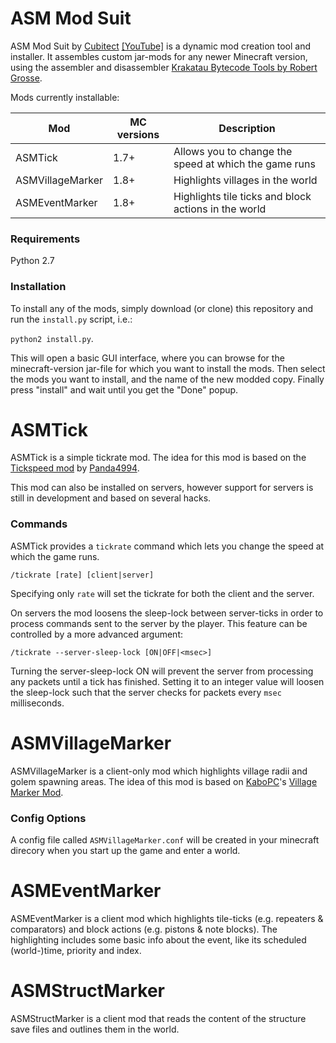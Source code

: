 # ASM Mod Suit
ASM Mod Suit by [Cubitect](https://github.com/Cubitect) [[YouTube]](https://www.youtube.com/channel/UC1VmvHvATdD9ZkR1-rpoMeA) is a dynamic mod creation tool and installer. It assembles custom jar-mods for any newer Minecraft version, using the assembler and disassembler [Krakatau Bytecode Tools by Robert Grosse](https://github.com/Storyyeller/Krakatau). 

Mods currently installable:

| Mod              | MC versions | Description                                           |
| ---------------- | ----------- | ----------------------------------------------------- |
| ASMTick          | 1.7+        | Allows you to change the speed at which the game runs |
| ASMVillageMarker | 1.8+        | Highlights villages in the world                      |
| ASMEventMarker   | 1.8+        | Highlights tile ticks and block actions in the world  |

### Requirements
Python 2.7

### Installation
To install any of the mods, simply download (or clone) this repository and run the `install.py` script, i.e.:

`python2 install.py`. 

This will open a basic GUI interface, where you can browse for the minecraft-version jar-file for which you want to install the mods. Then select the mods you want to install, and the name of the new modded copy. Finally press "install" and wait until you get the "Done" popup.


# ASMTick
ASMTick is a simple tickrate mod. The idea for this mod is based on the [Tickspeed mod](https://www.youtube.com/watch?v=OMYWfjgaaMM) by [Panda4994](https://www.youtube.com/channel/UCzVkOGiIFUY47sWqMy7A4tA).

This mod can also be installed on servers, however support for servers is still in development and based on several hacks.


### Commands
ASMTick provides a `tickrate` command which lets you change the speed at which the game runs.

`/tickrate [rate] [client|server]`

Specifying only `rate` will set the tickrate for both the client and the server.

On servers the mod loosens the sleep-lock between server-ticks in order to process commands sent to the server by the player. This feature can be controlled by a more advanced argument:

`/tickrate --server-sleep-lock [ON|OFF|<msec>]`

Turning the server-sleep-lock ON will prevent the server from processing any packets until a tick has finished. Setting it to an integer value will loosen the sleep-lock such that the server checks for packets every `msec` milliseconds.


# ASMVillageMarker
ASMVillageMarker is a client-only mod which highlights village radii and golem spawning areas. The idea of this mod is based on [KaboPC](https://www.youtube.com/user/KaboPC)'s [Village Marker Mod](http://www.minecraftforum.net/forums/mapping-and-modding/minecraft-mods/1288327-village-marker-mod).

### Config Options
A config file called `ASMVillageMarker.conf` will be created in your minecraft direcory when you start up the game and enter a world.


# ASMEventMarker
ASMEventMarker is a client mod which highlights tile-ticks (e.g. repeaters & comparators) and block actions (e.g. pistons & note blocks). The highlighting includes some basic info about the event, like its scheduled (world-)time, priority and index.


# ASMStructMarker
ASMStructMarker is a client mod that reads the content of the structure save files and outlines them in the world.

